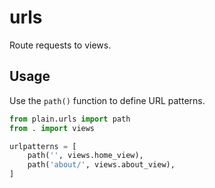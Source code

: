# urls

Route requests to views.

## Usage

Use the `path()` function to define URL patterns.

```python
from plain.urls import path
from . import views

urlpatterns = [
    path('', views.home_view),
    path('about/', views.about_view),
]
```
